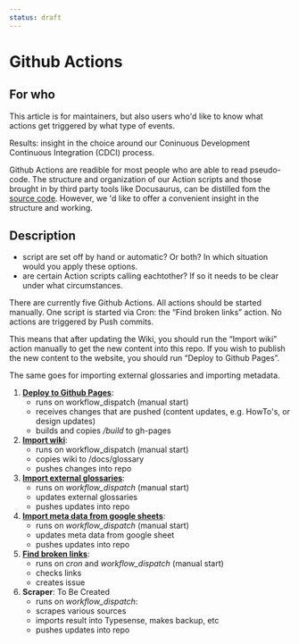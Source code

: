 ```yaml
---
status: draft
---
```


# Github Actions

## For who

This article is for maintainers, but also users who'd like to know what actions get triggered by what type of events.

Results: insight in the choice around our Coninuous Development Continuous Integration (CDCI) process.

Github Actions are readible for most people who are able to read pseudo-code. The structure and organization of our Action scripts and those brought in by third party tools like Docusaurus, can be distilled fom the [source code](https://github.com/WebOfTrust/WOT-terms/tree/main/.github/workflows). However, we 'd like to offer a convenient insight in the structure and working.

## Description

- script are set off by hand or automatic? Or both? In which situation would you apply these options.
- are certain Action scripts calling eachtother? If so it needs to be clear under what circumstances.

There are currently five Github Actions. All actions should be started manually. One script is started via Cron: the “Find broken links” action. No actions are triggered by Push commits.

This means that after updating the Wiki, you should run the “Import wiki” action manually to get the new content into this repo. If you wish to publish the new content to the website, you should run “Deploy to Github Pages”.

The same goes for importing external glossaries and importing metadata.

1. **[Deploy to Github Pages](https://github.com/WebOfTrust/WOT-terms/actions/workflows/deploy-to-gh-pages.yml)**:
    - runs on workflow_dispatch (manual start)
    - receives changes that are pushed (content updates, e.g. HowTo's, or design updates)
    - builds and copies */build* to gh-pages
2. **[Import wiki](https://github.com/WebOfTrust/WOT-terms/actions/workflows/import-wiki.yml)**:
    - runs on workflow_dispatch (manual start)
    - copies wiki to /docs/glossary
    - pushes changes into repo
3. **[Import external glossaries](https://github.com/WebOfTrust/WOT-terms/actions/workflows/import-external-glossaries.yml)**:
    - runs on *workflow_dispatch* (manual start)
    - updates external glossaries
    - pushes updates into repo
4. **[Import meta data from google sheets](https://github.com/WebOfTrust/WOT-terms/actions/workflows/import-metadata-google-sheet.yml)**:
    - runs on *workflow_dispatch* (manual start)
    - updates meta data from google sheet
    - pushes updates into repo
5. **[Find broken links](https://github.com/WebOfTrust/WOT-terms/actions/workflows/find-broken-links.yml)**:
    - runs on *cron* and *workflow_dispatch* (manual start)
    - checks links
    - creates issue
6. **Scraper**: To Be Created
    - runs on *workflow_dispatch*:
    - scrapes various sources
    - imports result into Typesense, makes backup, etc
    - pushes updates into repo
